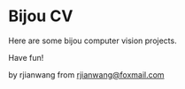 Bijou CV
===
Here are some bijou computer vision projects.

Have fun!

by rjianwang from <rjianwang@foxmail.com>

